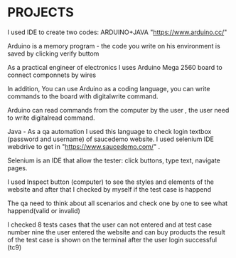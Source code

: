 # PROJECTS
I used IDE to create two codes: ARDUINO+JAVA 
 "https://www.arduino.cc/" 

Arduino is a memory program - the code you write on his environment is saved by clicking verify buttom

As a practical engineer of electronics I uses Arduino Mega 2560 board to connect componnets by wires  
 
In addition, You can use Arduino as a coding language, you can write commands to the board with digitalwrite command.

Arduino can read commands from the computer by the user , the user need to write digitalread command.

Java - As a qa automation I used this language to check login textbox (password and username) of saucedemo website.
I used selenium IDE webdrive to get in  "https://www.saucedemo.com/" .

 Selenium is an IDE that allow the tester: click buttons, type text, navigate pages.

 I used Inspect button (computer) to see the styles and elements of the website and after that I checked by myself if the test case is happend  

The qa need to think about all scenarios and check one by one to see what happend(valid or invalid)  

I checked 8 tests cases that the user can not entered and at test case number nine the user entered the website and can buy products
the result of the test case is shown on the terminal after the user login successful (tc9)
